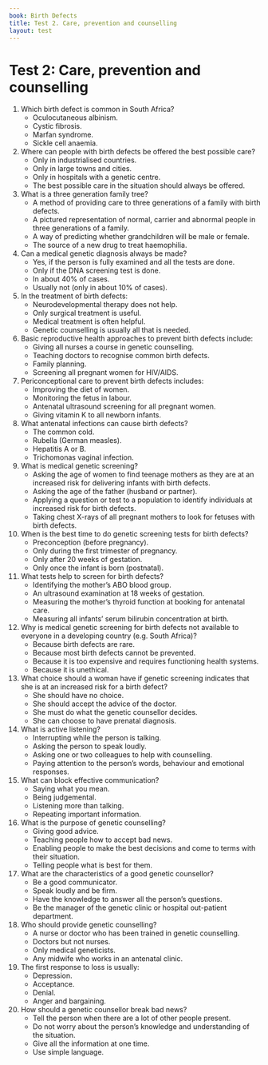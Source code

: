```yaml
---
book: Birth Defects
title: Test 2. Care, prevention and counselling
layout: test
---
```


# Test 2: Care, prevention and counselling

1.	Which birth defect is common in South Africa?
	*	Oculocutaneous albinism.
	*	Cystic fibrosis.
	*	Marfan syndrome.
	*	Sickle cell anaemia.
2.	Where can people with birth defects be offered the best possible care?
	*	Only in industrialised countries.
	*	Only in large towns and cities.
	*	Only in hospitals with a genetic centre.
	*	The best possible care in the situation should always be offered.
3.	What is a three generation family tree?
	*	A method of providing care to three generations of a family with birth defects.
	*	A pictured representation of normal, carrier and abnormal people in three generations of a family.
	*	A way of predicting whether grandchildren will be male or female.
	*	The source of a new drug to treat haemophilia.
4.	Can a medical genetic diagnosis always be made?
	*	Yes, if the person is fully examined and all the tests are done.
	*	Only if the DNA screening test is done.
	*	In about 40% of cases.
	*	Usually not (only in about 10% of cases).
5.	In the treatment of birth defects:
	*	Neurodevelopmental therapy does not help.
	*	Only surgical treatment is useful.
	*	Medical treatment is often helpful.
	*	Genetic counselling is usually all that is needed.
6.	Basic reproductive health approaches to prevent birth defects include:
	*	Giving all nurses a course in genetic counselling.
	*	Teaching doctors to recognise common birth defects.
	*	Family planning.
	*	Screening all pregnant women for HIV/AIDS.
7.	Periconceptional care to prevent birth defects includes:
	*	Improving the diet of women.
	*	Monitoring the fetus in labour.
	*	Antenatal ultrasound screening for all pregnant women.
	*	Giving vitamin K to all newborn infants.
8.	What antenatal infections can cause birth defects?
	*	The common cold.
	*	Rubella (German measles).
	*	Hepatitis A or B.
	*	Trichomonas vaginal infection.
9.	What is medical genetic screening?
	*	Asking the age of women to find teenage mothers as they are at an increased risk for delivering infants with birth defects.
	*	Asking the age of the father (husband or partner).
	*	Applying a question or test to a population to identify individuals at increased risk for birth defects.
	*	Taking chest X-rays of all pregnant mothers to look for fetuses with birth defects.
10.	When is the best time to do genetic screening tests for birth defects?
	*	Preconception (before pregnancy).
	*	Only during the first trimester of pregnancy.
	*	Only after 20 weeks of gestation.
	*	Only once the infant is born (postnatal).
11.	What tests help to screen for birth defects?
	*	Identifying the mother’s ABO blood group.
	*	An ultrasound examination at 18 weeks of gestation.
	*	Measuring the mother’s thyroid function at booking for antenatal care.
	*	Measuring all infants’ serum bilirubin concentration at birth.
12.	Why is medical genetic screening for birth defects not available to everyone in a developing country (e.g. South Africa)?
	*	Because birth defects are rare.
	*	Because most birth defects cannot be prevented.
	*	Because it is too expensive and requires functioning health systems.
	*	Because it is unethical.
13.	What choice should a woman have if genetic screening indicates that she is at an increased risk for a birth defect?
	*	She should have no choice.
	*	She should accept the advice of the doctor.
	*	She must do what the genetic counsellor decides.
	*	She can choose to have prenatal diagnosis.
14.	What is active listening?
	*	Interrupting while the person is talking.
	*	Asking the person to speak loudly.
	*	Asking one or two colleagues to help with counselling.
	*	Paying attention to the person’s words, behaviour and emotional responses.
15.	What can block effective communication?
	*	Saying what you mean.
	*	Being judgemental.
	*	Listening more than talking.
	*	Repeating important information.
16.	What is the purpose of genetic counselling?
	*	Giving good advice.
	*	Teaching people how to accept bad news.
	*	Enabling people to make the best decisions and come to terms with their situation.
	*	Telling people what is best for them.
17.	What are the characteristics of a good genetic counsellor?
	*	Be a good communicator.
	*	Speak loudly and be firm.
	*	Have the knowledge to answer all the person’s questions.
	*	Be the manager of the genetic clinic or hospital out-patient department.
18.	Who should provide genetic counselling?
	*	A nurse or doctor who has been trained in genetic counselling.
	*	Doctors but not nurses.
	*	Only medical geneticists.
	*	Any midwife who works in an antenatal clinic.
19.	The first response to loss is usually:
	*	Depression.
	*	Acceptance.
	*	Denial.
	*	Anger and bargaining.
20.	How should a genetic counsellor break bad news?
	*	Tell the person when there are a lot of other people present.
	*	Do not worry about the person’s knowledge and understanding of the situation.
	*	Give all the information at one time.
	*	Use simple language.

